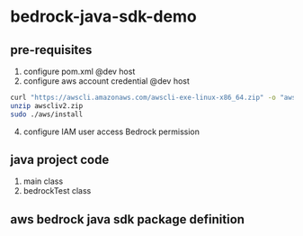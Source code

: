 # bedrock-java-sdk-demo

## pre-requisites
1. configure pom.xml @dev host
2. configure aws account credential @dev host
```sh
curl "https://awscli.amazonaws.com/awscli-exe-linux-x86_64.zip" -o "awscliv2.zip"
unzip awscliv2.zip
sudo ./aws/install
```
4. configure IAM user access Bedrock permission

## java project code
1. main class
2. bedrockTest class

## aws bedrock java sdk package definition

